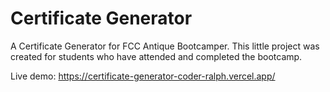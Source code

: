 # Certificate Generator

A Certificate Generator for FCC Antique Bootcamper. This little project was created for students who have attended and completed the bootcamp.

Live demo: https://certificate-generator-coder-ralph.vercel.app/
